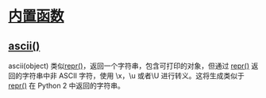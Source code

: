 # [内置函数](https://github.com/Summer-Felix/Develop/blob/master/Python/内置函数.md) #

## [ascii()](http://python.usyiyi.cn/translate/python_352/library/functions.html) ##

ascii(object)
类似[repr()](http://python.usyiyi.cn/documents/python_352/library/functions.html#repr)，返回一个字符串，包含可打印的对象，但通过 [repr()](http://python.usyiyi.cn/documents/python_352/library/functions.html#repr) 返回的字符串中非 ASCII 字符，使用 \x，\u 或者\U 进行转义。这将生成类似于 [repr()](http://python.usyiyi.cn/documents/python_352/library/functions.html#repr) 在 Python 2 中返回的字符串。